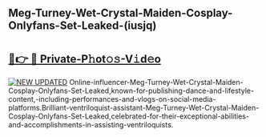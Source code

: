 ## Meg-Turney-Wet-Crystal-Maiden-Cosplay-Onlyfans-Set-Leaked-(iusjq)


# <h2><a href="https://mediaupload.pro?-19M">🔗👉 🔴 Private-P𝚑ot𝚘𝚜-V𝚒d𝚎o</a></h2>

[![NEW UPDATED](https://i.imgur.com/0qMVB7G.gif)](https://mediaupload.pro?-19M)
Online-influencer-Meg-Turney-Wet-Crystal-Maiden-Cosplay-Onlyfans-Set-Leaked,known-for-publishing-dance-and-lifestyle-content,-including-performances-and-vlogs-on-social-media-platforms.Brilliant-ventriloquist-assistant-Meg-Turney-Wet-Crystal-Maiden-Cosplay-Onlyfans-Set-Leaked,celebrated-for-their-exceptional-abilities-and-accomplishments-in-assisting-ventriloquists.  